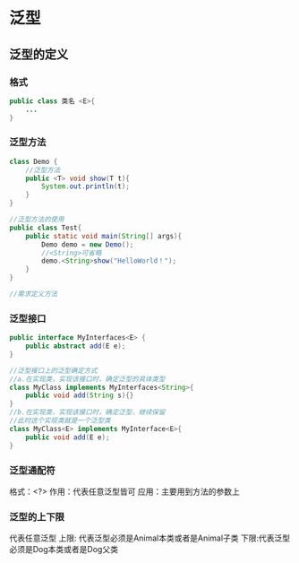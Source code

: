 # 泛型

## 泛型的定义

### 格式

``` java
public class 类名 <E>{
    ...
}
```

### 泛型方法

```java
class Demo {
    //泛型方法
    public <T> void show(T t){
        System.out.println(t);
    }
}

//泛型方法的使用
public class Test{
    public static void main(String[] args){
        Demo demo = new Demo();
        //<String>可省略
        demo.<String>show("HelloWorld！");
    }
}

//需求定义方法
```

### 泛型接口

```java
public interface MyInterfaces<E> {
    public abstract add(E e);
}

//泛型接口上的泛型确定方式
//a.在实现类，实现该接口时，确定泛型的具体类型
class MyClass implements MyInterfaces<String>{
    public void add(String s){}
}
//b.在实现类，实现该接口时，确定泛型，继续保留
//此时这个实现类就是一个泛型类
class MyClass<E> implements MyInterface<E>{
    public void add(E e);
}

```

### 泛型通配符

格式：<?>
作用：代表任意泛型皆可
应用：主要用到方法的参数上

### 泛型的上下限

<?>代表任意泛型
上限<? extends Animal>: 代表泛型必须是Animal本类或者是Animal子类
下限<? super Dog>:代表泛型必须是Dog本类或者是Dog父类

